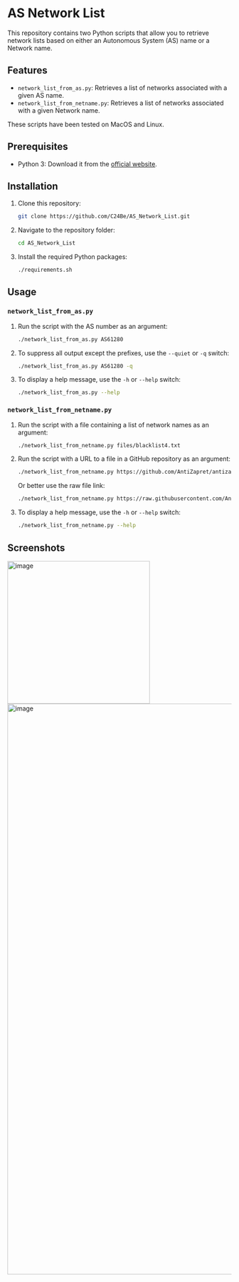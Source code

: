 # AS Network List

This repository contains two Python scripts that allow you to retrieve network lists based on either an Autonomous System (AS) name or a Network name.

## Features

- `network_list_from_as.py`: Retrieves a list of networks associated with a given AS name.
- `network_list_from_netname.py`: Retrieves a list of networks associated with a given Network name.

These scripts have been tested on MacOS and Linux.

## Prerequisites

- Python 3: Download it from the [official website](https://www.python.org/downloads/).

## Installation

1. Clone this repository:

    ```bash
    git clone https://github.com/C24Be/AS_Network_List.git
    ```

2. Navigate to the repository folder:

    ```bash
    cd AS_Network_List
    ```

3. Install the required Python packages:

    ```bash
    ./requirements.sh
    ```

## Usage

### `network_list_from_as.py`

1. Run the script with the AS number as an argument:

    ```bash
    ./network_list_from_as.py AS61280
    ```

2. To suppress all output except the prefixes, use the `--quiet` or `-q` switch:

    ```bash
    ./network_list_from_as.py AS61280 -q
    ```

3. To display a help message, use the `-h` or `--help` switch:

    ```bash
    ./network_list_from_as.py --help
    ```

### `network_list_from_netname.py`

1. Run the script with a file containing a list of network names as an argument:

    ```bash
    ./network_list_from_netname.py files/blacklist4.txt
    ```

2. Run the script with a URL to a file in a GitHub repository as an argument:

    ```bash
    ./network_list_from_netname.py https://github.com/AntiZapret/antizapret/blob/master/blacklist4.txt
    ```

    Or better use the raw file link:

    ```bash
    ./network_list_from_netname.py https://raw.githubusercontent.com/AntiZapret/antizapret/master/blacklist4.txt
    ```

3. To display a help message, use the `-h` or `--help` switch:

    ```bash
    ./network_list_from_netname.py --help
    ```

## Screenshots

<img width="320" alt="image" src="https://github.com/C24Be/AS_Network_List/assets/153936414/574b072c-9104-4e02-b2c0-3609433bdfc4">
<img width="1280" alt="image" src="https://github.com/C24Be/AS_Network_List/assets/153936414/354cd189-63d6-4685-953d-2d07cb1f8ace">
